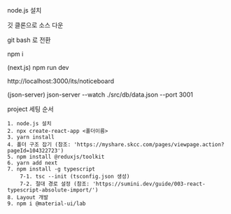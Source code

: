 node.js 설치

깃 클론으로 소스 다운

git bash 로 전환

npm i

(next.js)
npm run dev

http://localhost:3000/its/noticeboard

(json-server)
json-server --watch ./src/db/data.json --port 3001

project 세팅 순서

    1. node.js 설치
    2. npx create-react-app <폴더이름>
    3. yarn install
    4. 폴더 구조 잡기 (참조: 'https://myshare.skcc.com/pages/viewpage.action?pageId=104322723')
    5. npm install @reduxjs/toolkit
    6. yarn add next
    7. npm install -g typescript
        7-1. tsc --init (tsconfig.json 생성)
        7-2. 절대 경로 설정 (참조: 'https://sumini.dev/guide/003-react-typescript-absolute-import/')
    8. Layout 개발
    9. npm i @material-ui/lab

